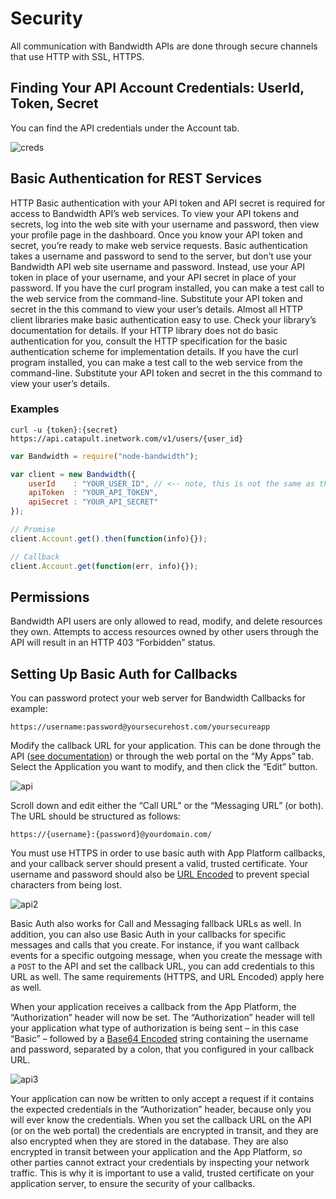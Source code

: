 # Security
All communication with Bandwidth APIs are done through secure channels that use HTTP with SSL, HTTPS.

## Finding Your API Account Credentials: UserId, Token, Secret
You can find the API credentials under the Account tab.

![creds](images/creds.png)

## Basic Authentication for REST Services
HTTP Basic authentication with your API token and API secret is required for access to Bandwidth API’s web services. To view your API tokens and secrets, log into the web site with your username and password, then view your profile page in the dashboard. Once you know your API token and secret, you’re ready to make web service requests. Basic authentication takes a username and password to send to the server, but don’t use your Bandwidth API web site username and password. Instead, use your API token in place of your username, and your API secret in place of your password. If you have the curl program installed, you can make a test call to the web service from the command-line. Substitute your API token and secret in the this command to view your user’s details. Almost all HTTP client libraries make basic authentication easy to use. Check your library’s documentation for details. If your HTTP library does not do basic authentication for you, consult the HTTP specification for the basic authentication scheme for implementation details. If you have the curl program installed, you can make a test call to the web service from the command-line. Substitute your API token and secret in the this command to view your user’s details.

### Examples

```shell
curl -u {token}:{secret} https://api.catapult.inetwork.com/v1/users/{user_id}
```

```javascript
var Bandwidth = require("node-bandwidth");

var client = new Bandwidth({
    userId    : "YOUR_USER_ID", // <-- note, this is not the same as the username you used to login to the portal
    apiToken  : "YOUR_API_TOKEN",
    apiSecret : "YOUR_API_SECRET"
});

// Promise
client.Account.get().then(function(info){});

// Callback
client.Account.get(function(err, info){});
```

## Permissions
Bandwidth API users are only allowed to read, modify, and delete resources they own. Attempts to access resources owned by other users through the API will result in an HTTP 403 “Forbidden” status.

## Setting Up Basic Auth for Callbacks
You can password protect your web server for Bandwidth Callbacks for example:

`https://username:password@yoursecurehost.com/yoursecureapp`

Modify the callback URL for your application. This can be done through the API ([see documentation](#applications)) or through the web portal on the “My Apps” tab. Select the Application you want to modify, and then click the “Edit” button.

![api](images/basic-auth.png)

Scroll down and edit either the “Call URL” or the “Messaging URL” (or both). The URL should be structured as follows:

`https://{username}:{password}@yourdomain.com/`

You must use HTTPS in order to use basic auth with App Platform callbacks, and your callback server should present a valid, trusted certificate. Your username and password should also be [URL Encoded](http://www.w3schools.com/tags/ref_urlencode.asp) to prevent special characters from being lost.

![api2](images/basic-auth2.png)

Basic Auth also works for Call and Messaging fallback URLs as well. In addition, you can also use Basic Auth in your callbacks for specific messages and calls that you create. For instance, if you want callback events for a specific outgoing message, when you create the message with a `POST` to the API and set the callback URL, you can add credentials to this URL as well. The same requirements (HTTPS, and URL Encoded) apply here as well.

When your application receives a callback from the App Platform, the “Authorization” header will now be set. The “Authorization” header will tell your application what type of authorization is being sent – in this case “Basic” – followed by a [Base64 Encoded](https://en.wikipedia.org/wiki/Base64) string containing the username and password, separated by a colon, that you configured in your callback URL.

![api3](basic-auth3.png)

Your application can now be written to only accept a request if it contains the expected credentials in the “Authorization” header, because only you will ever know the credentials. When you set the callback URL on the API (or on the web portal) the credentials are encrypted in transit, and they are also encrypted when they are stored in the database. They are also encrypted in transit between your application and the App Platform, so other parties cannot extract your credentials by inspecting your network traffic. This is why it is important to use a valid, trusted certificate on your application server, to ensure the security of your callbacks.
